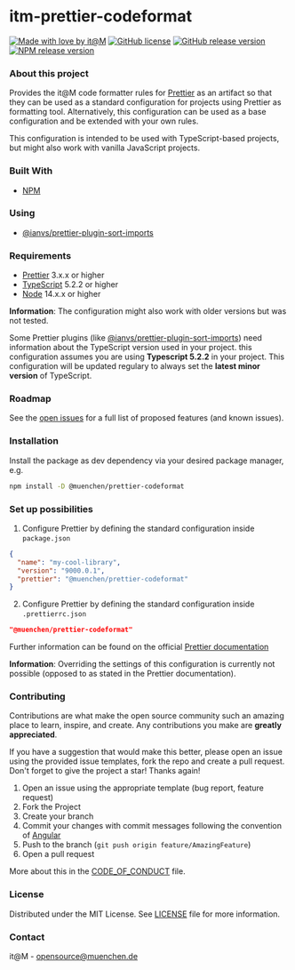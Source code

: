 # itm-prettier-codeformat

[![Made with love by it@M][made-with-love-shield]][itm-opensource]
[![GitHub license][license-shield]][license]
[![GitHub release version][github-release-shield]][releases]
[![NPM release version][npm-release-shield]][npm]

[made-with-love-shield]: https://img.shields.io/badge/made%20with%20%E2%9D%A4%20by-it%40M-yellow?style=for-the-badge
[license-shield]: https://img.shields.io/github/license/it-at-m/itm-prettier-codeformat?style=for-the-badge
[github-release-shield]: https://img.shields.io/github/v/release/it-at-m/itm-prettier-codeformat?style=for-the-badge
[npm-release-shield]: https://img.shields.io/npm/v/%40muenchen%2Fprettier-codeformat?style=for-the-badge

[itm-opensource]: https://opensource.muenchen.de/
[license]: https://github.com/it-at-m/itm-prettier-codeformat/blob/main/LICENSE
[releases]: https://github.com/it-at-m/itm-prettier-codeformat/releases
[npm]: https://www.npmjs.com/package/@muenchen/prettier-codeformat

### About this project

Provides the it@M code formatter rules for [Prettier](https://prettier.io/) as an artifact so that they can be used as a
standard configuration for projects using Prettier as formatting tool. Alternatively, this configuration can be used
as a base configuration and be extended with your own rules.

This configuration is intended to be used with TypeScript-based projects, but might also work with vanilla JavaScript projects.

### Built With

* [NPM](https://www.npmjs.com/)

### Using

* [@ianvs/prettier-plugin-sort-imports](https://github.com/IanVS/prettier-plugin-sort-imports)

### Requirements

* [Prettier](https://prettier.io/) 3.x.x or higher
* [TypeScript](https://www.typescriptlang.org/) 5.2.2 or higher
* [Node](https://nodejs.org/en) 14.x.x or higher

**Information**: The configuration might also work with older versions but was not tested. 

Some Prettier plugins (like [@ianvs/prettier-plugin-sort-imports](https://github.com/IanVS/prettier-plugin-sort-imports)) need information about the TypeScript version used in your project. this configuration assumes you are using
**Typescript 5.2.2** in your project. This configuration will be updated regulary to always set the **latest minor version** of TypeScript.

### Roadmap

See the [open issues](https://github.com/it-at-m/itm-prettier-codeformat/issues) for a full list of proposed features (and known issues).

### Installation

Install the package as dev dependency via your desired package manager, e.g.

```bash
npm install -D @muenchen/prettier-codeformat
```

### Set up possibilities

1. Configure Prettier by defining the standard configuration inside `package.json`

```json
{
  "name": "my-cool-library",
  "version": "9000.0.1",
  "prettier": "@muenchen/prettier-codeformat"
}
```

2. Configure Prettier by defining the standard configuration inside `.prettierrc.json`

```json
"@muenchen/prettier-codeformat"
```

Further information can be found on the official [Prettier documentation](https://prettier.io/docs/en/configuration.html#sharing-configurations)

**Information**: Overriding the settings of this configuration is currently not possible (opposed to as stated in the Prettier documentation).

### Contributing

Contributions are what make the open source community such an amazing place to learn, inspire, and create. Any contributions you make are **greatly appreciated**.

If you have a suggestion that would make this better, please open an issue using the provided issue templates, fork the repo and create a pull request.
Don't forget to give the project a star! Thanks again!

1. Open an issue using the appropriate template (bug report, feature request)
2. Fork the Project
3. Create your branch
4. Commit your changes with commit messages following the convention of [Angular](https://github.com/angular/angular.js/blob/master/DEVELOPERS.md#-git-commit-guidelines)
5. Push to the branch (`git push origin feature/AmazingFeature`)
6. Open a pull request

More about this in the [CODE_OF_CONDUCT](/CODE_OF_CONDUCT.md) file.


### License

Distributed under the MIT License. See [LICENSE](LICENSE) file for more information.


### Contact

it@M - opensource@muenchen.de
